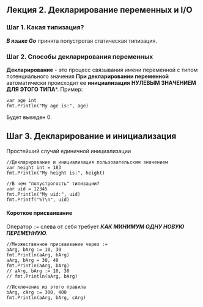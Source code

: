 ## Лекция 2. Декларирование переменных и I/O

### Шаг 1. Какая типизация?
***В языке Go*** принята полустрогая статическая типизация.

### Шаг 2. Способы декларирования переменных
**Декларирование** - это процесс связывания имени переменной с типом потенциального значения
**При декларировании переменной** автоматически происходит ее **инициализация** **НУЛЕВЫМ ЗНАЧЕНИЕМ ДЛЯ ЭТОГО ТИПА***.
Пример:
```
var age int
fmt.Println("My age is:", age)
```
Будет выведен 0.


## Шаг 3. Декларирование и инициализация
Простейший случай единичной инициализации
```
//Декларирование и инициализация пользовательским значением
var height int = 183
fmt.Println("My height is:", height)

//В чем "полустрогость" типизации?
var uid = 12345
fmt.Println("My uid:", uid)
fmt.Printf("%T\n", uid)
```

#### Короткое присваивание
Оператор ```:=``` слева от себя требует ***КАК МИНИМУМ ОДНУ НОВУЮ ПЕРЕМЕННУЮ***.
```
//Множественное присваивание через :=
aArg, bArg := 10, 30
fmt.Println(aArg, bArg)
aArg, bArg = 30, 40
fmt.Println(aArg, bArg)
// aArg, bArg := 10, 30
// fmt.Println(aArg, bArg)

//Исключение из этого правила
bArg, cArg := 300, 400
fmt.Println(aArg, bArg, cArg)

```